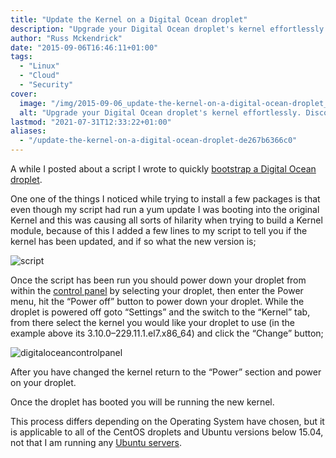 ```yaml
---
title: "Update the Kernel on a Digital Ocean droplet"
description: "Upgrade your Digital Ocean droplet's kernel effortlessly. Discover the steps to ensure smooth kernel updates for enhanced security and performance."
author: "Russ Mckendrick"
date: "2015-09-06T16:46:11+01:00"
tags:
  - "Linux"
  - "Cloud"
  - "Security"
cover:
  image: "/img/2015-09-06_update-the-kernel-on-a-digital-ocean-droplet_0.png"
  alt: "Upgrade your Digital Ocean droplet's kernel effortlessly. Discover the steps to ensure smooth kernel updates for enhanced security and performance."
lastmod: "2021-07-31T12:33:22+01:00"
aliases:
  - "/update-the-kernel-on-a-digital-ocean-droplet-de267b6366c0"
---
```


A while I posted about a script I wrote to quickly [bootstrap a Digital Ocean droplet](/2015/06/28/digital-ocean-bootstrap/).

One one of the things I noticed while trying to install a few packages is that even though my script had run a yum update I was booting into the original Kernel and this was causing all sorts of hilarity when trying to build a Kernel module, because of this I added a few lines to my script to tell you if the kernel has been updated, and if so what the new version is;

![script](/img/2015-09-06_update-the-kernel-on-a-digital-ocean-droplet_1.png)

Once the script has been run you should power down your droplet from within the [control panel](https://cloud.digitalocean.com/) by selecting your droplet, then enter the Power menu, hit the “Power off” button to power down your droplet. While the droplet is powered off goto “Settings” and the switch to the “Kernel” tab, from there select the kernel you would like your droplet to use (in the example above its 3.10.0–229.11.1.el7.x86_64) and click the “Change” button;

![digitaloceancontrolpanel](/img/2015-09-06_update-the-kernel-on-a-digital-ocean-droplet_2.png)

After you have changed the kernel return to the “Power” section and power on your droplet.

Once the droplet has booted you will be running the new kernel.

This process differs depending on the Operating System have chosen, but it is applicable to all of the CentOS droplets and Ubuntu versions below 15.04, not that I am running any [Ubuntu servers](/2014/08/03/am-i-an-operating-system-snob/).
